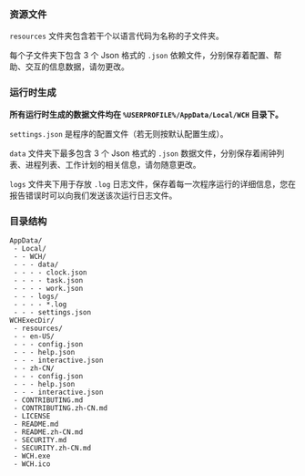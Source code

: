 ### 资源文件

`resources` 文件夹包含若干个以语言代码为名称的子文件夹。

每个子文件夹下包含 3 个 Json 格式的 `.json` 依赖文件，分别保存着配置、帮助、交互的信息数据，请勿更改。

### 运行时生成

**所有运行时生成的数据文件均在 `%USERPROFILE%/AppData/Local/WCH` 目录下。**

`settings.json` 是程序的配置文件（若无则按默认配置生成）。

`data` 文件夹下最多包含 3 个 Json 格式的 `.json` 数据文件，分别保存着闹钟列表、进程列表、工作计划的相关信息，请勿随意更改。

`logs` 文件夹下用于存放 `.log` 日志文件，保存着每一次程序运行的详细信息，您在报告错误时可以向我们发送该次运行日志文件。

### 目录结构

```
AppData/
 - Local/
 - - WCH/
 - - - data/
 - - - - clock.json
 - - - - task.json
 - - - - work.json
 - - - logs/
 - - - - *.log
 - - - settings.json
WCHExecDir/
 - resources/
 - - en-US/
 - - - config.json
 - - - help.json
 - - - interactive.json
 - - zh-CN/
 - - - config.json
 - - - help.json
 - - - interactive.json
 - CONTRIBUTING.md
 - CONTRIBUTING.zh-CN.md
 - LICENSE
 - README.md
 - README.zh-CN.md
 - SECURITY.md
 - SECURITY.zh-CN.md
 - WCH.exe
 - WCH.ico
```
